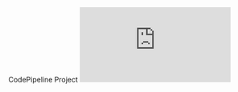 CodePipeline Project
![alt text](https://github.com/Jason-Glover/Runway-Project/blob/ENV-dev/ServiceCatalogPipelineProject/Code%20Pipeline%20deploy%20of%20Service%20Catalog.pdf)